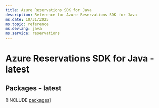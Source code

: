 ```yaml
---
title: Azure Reservations SDK for Java
description: Reference for Azure Reservations SDK for Java
ms.date: 10/31/2025
ms.topic: reference
ms.devlang: java
ms.service: reservations
---
```

# Azure Reservations SDK for Java - latest
## Packages - latest
[!INCLUDE [packages](reservations-index.md)]